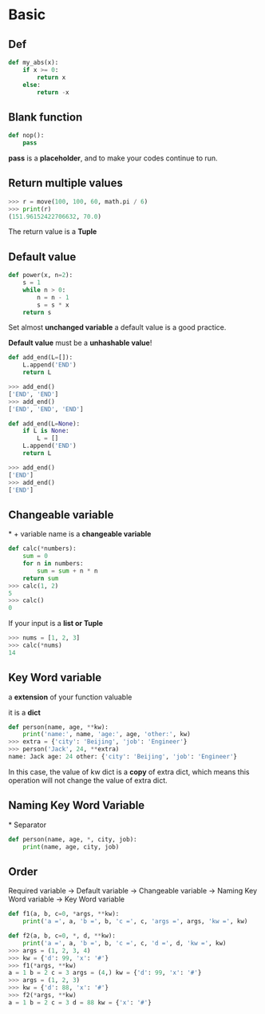 # Basic

## Def

```python
def my_abs(x):
    if x >= 0:
        return x
    else:
        return -x
```

## Blank function

```Python
def nop():
    pass
```

__pass__ is a __placeholder__, and to make your codes continue to run.

## Return multiple values

```Python
>>> r = move(100, 100, 60, math.pi / 6)
>>> print(r)
(151.96152422706632, 70.0)
```
The return value is a __Tuple__

## Default value

```Python
def power(x, n=2):
    s = 1
    while n > 0:
        n = n - 1
        s = s * x
    return s
```
Set almost __unchanged variable__ a default value is a good practice.

__Default value__ must be a __unhashable value__!

```Python
def add_end(L=[]):
    L.append('END')
    return L

>>> add_end()
['END', 'END']
>>> add_end()
['END', 'END', 'END']
```

```Python
def add_end(L=None):
    if L is None:
        L = []
    L.append('END')
    return L

>>> add_end()
['END']
>>> add_end()
['END']
```

## Changeable variable

\* + variable name is a __changeable variable__

```Python
def calc(*numbers):
    sum = 0
    for n in numbers:
        sum = sum + n * n
    return sum
>>> calc(1, 2)
5
>>> calc()
0  
```
If your input is a __list or Tuple__

```Python
>>> nums = [1, 2, 3]
>>> calc(*nums)
14
```
## Key Word variable

a __extension__ of your function valuable

it is a __dict__

```Python
def person(name, age, **kw):
    print('name:', name, 'age:', age, 'other:', kw)
>>> extra = {'city': 'Beijing', 'job': 'Engineer'}
>>> person('Jack', 24, **extra)
name: Jack age: 24 other: {'city': 'Beijing', 'job': 'Engineer'}    
```

In this case, the value of kw dict is a __copy__ of extra dict, which means this operation will not change the value of extra dict.

## Naming Key Word Variable

\* Separator

```python
def person(name, age, *, city, job):
    print(name, age, city, job)

```

## Order

Required variable -> Default variable -> Changeable variable -> Naming Key Word variable -> Key Word variable

```Python
def f1(a, b, c=0, *args, **kw):
    print('a =', a, 'b =', b, 'c =', c, 'args =', args, 'kw =', kw)

def f2(a, b, c=0, *, d, **kw):
    print('a =', a, 'b =', b, 'c =', c, 'd =', d, 'kw =', kw)
>>> args = (1, 2, 3, 4)
>>> kw = {'d': 99, 'x': '#'}
>>> f1(*args, **kw)
a = 1 b = 2 c = 3 args = (4,) kw = {'d': 99, 'x': '#'}
>>> args = (1, 2, 3)
>>> kw = {'d': 88, 'x': '#'}
>>> f2(*args, **kw)
a = 1 b = 2 c = 3 d = 88 kw = {'x': '#'}    
```
